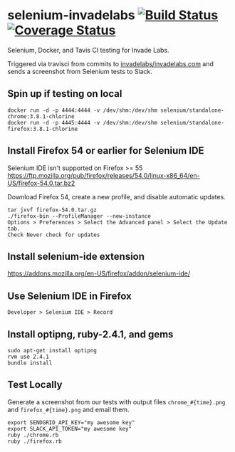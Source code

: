 selenium-invadelabs [![Build Status](https://travis-ci.org/invadelabs/selenium-invadelabs.svg?branch=master)](https://travis-ci.org/invadelabs/selenium-invadelabs) [![Coverage Status](https://coveralls.io/repos/github/invadelabs/selenium-invadelabs/badge.svg)](https://coveralls.io/github/invadelabs/selenium-invadelabs)
===================
Selenium, Docker, and Tavis CI testing for Invade Labs.

Triggered via travisci from commits to [invadelabs/invadelabs.com](https://github.com/invadelabs/invadelabs.com) and sends a screenshot from Selenium tests to Slack.

## Spin up if testing on local
```
docker run -d -p 4444:4444 -v /dev/shm:/dev/shm selenium/standalone-chrome:3.8.1-chlorine
docker run -d -p 4445:4444 -v /dev/shm:/dev/shm selenium/standalone-firefox:3.8.1-chlorine
```

## Install Firefox 54 or earlier for Selenium IDE
Selenium IDE isn't supported on Firefox >= 55
https://ftp.mozilla.org/pub/firefox/releases/54.0/linux-x86_64/en-US/firefox-54.0.tar.bz2

Download Firefox 54, create a new profile, and disable automatic updates.
```
tar jxvf firefox-54.0.tar.gz
./firefox-bin --ProfileManager --new-instance
Options > Preferences > Select the Advanced panel > Select the Update tab.
Check Never check for updates
```

## Install selenium-ide extension
https://addons.mozilla.org/en-US/firefox/addon/selenium-ide/

## Use Selenium IDE in Firefox
`Developer > Selenium IDE > Record`

## Install optipng, ruby-2.4.1, and gems
```
sudo apt-get install optipng
rvm use 2.4.1
bundle install
```

## Test Locally
Generate a screenshot from our tests with output files `chrome_#{time}.png` and `firefox_#{time}.png` and email them.
```
export SENDGRID_API_KEY="my awesome key"
export SLACK_API_TOKEN="my awesome key"
ruby ./chrome.rb
ruby ./firefox.rb
```
